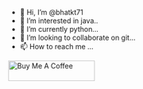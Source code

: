 - 👋 Hi, I’m @bhatkt71
- 👀 I’m interested in java..
- 🌱 I’m currently python...
- 💞️ I’m looking to collaborate on git...
- 📫 How to reach me ...

<!---
bhatkt71/bhatkt71 is a ✨ special ✨ repository because its `README.md` (this file) appears on your GitHub profile.
You can click the Preview link to take a look at your changes.
--->
<a href="https://www.instagram.com/bhat_kt/" target="_blank"><img src="https://www.instagram.com/" alt="Buy Me A Coffee" height="41" width="174"></a>

